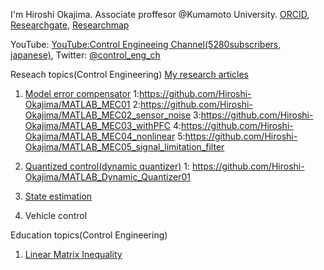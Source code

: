 I'm Hiroshi Okajima. Associate proffesor @Kumamoto University. [ORCID](https://orcid.org/0000-0001-7621-7482), [Researchgate](https://www.researchgate.net/profile/Hiroshi-Okajima), [Researchmap](https://researchmap.jp/read0203288?lang=en)

YouTube: [YouTube:Control Engineeing Channel(5280subscribers, japanese)](https://www.youtube.com/c/ControlEngineeringChannel/videos), Twitter: [@control_eng_ch](https://twitter.com/control_eng_ch)

Reseach topics(Control Engineering) [My research articles](https://sites.google.com/view/hiroshi-okajima/profile/research-achievements)

 1. [Model error compensator](https://sites.google.com/view/hiroshi-okajima/model-error-compensator)
  1:https://github.com/Hiroshi-Okajima/MATLAB_MEC01
  2:https://github.com/Hiroshi-Okajima/MATLAB_MEC02_sensor_noise
  3:https://github.com/Hiroshi-Okajima/MATLAB_MEC03_withPFC
  4:https://github.com/Hiroshi-Okajima/MATLAB_MEC04_nonlinear
  5:https://github.com/Hiroshi-Okajima/MATLAB_MEC05_signal_limitation_filter
  

 2. [Quantized control(dynamic quantizer)](https://sites.google.com/view/hiroshi-okajima/dynamic-quantizer) 
  1: https://github.com/Hiroshi-Okajima/MATLAB_Dynamic_Quantizer01

 3. [State estimation](https://www.tandfonline.com/doi/full/10.1080/18824889.2021.1985702?src=recsys)

 4. Vehicle control

Education topics(Control Engineering)

 1. [Linear Matrix Inequality](https://sites.google.com/view/hiroshi-okajima/linear-matrix-inequality)
